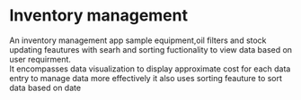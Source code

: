 # Inventory management
An inventory management app sample equipment,oil filters and stock updating feautures with searh and sorting fuctionality to view data based on user requirment.<br/>
It encompasses data visualization to display approximate cost for each data entry to manage data  more effectively it also uses sorting feauture to sort data based on date<br/>

